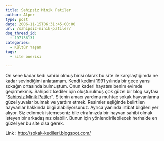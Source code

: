 ```yaml
---
title: Sahipsiz Minik Patiler
author: Alper
type: post
date: 2006-11-15T06:31:45+00:00
url: /sahipsiz-minik-patiler/
dsq_thread_id:
  - 197136131
categories:
  - Kültür Yaşam
tags:
  - site önerisi

---
```

[][1]On sene kadar kedi sahibi olmuş birisi olarak bu site ile karşılaştığımda ne kadar sevindiğimi anlatamam. Kendi kedimi 1991 yılında bir gece yarısı sokağın ortasında bulmuştum. Onun kaderi hayatını benim evimde geçirmekmiş. Sahipsiz kediler için oluşturulmuş çok güzel bir blog sayfası &#8220;[Sahipsiz Minik Patiler][1]&#8220;. Sitenin amacı yardıma muhtaç sokak hayvanlarına güzel yuvalar bulmak ve yardım etmek. Resimler eşliğinde belirtilen hayvanlar hakkında bilgi alabiliyorsunuz. Ayrıca yanında irtibat bilgileri yer alıyor. Siz edinmek istemeseniz bile etrafınızda bir hayvan sahibi olmak isteyen bir arkadaşınız olabilir. Bunun için yönlendirilebilecek herhalde en güzel yer bu site olsa gerek.

Link : <http://sokak-kedileri.blogspot.com/>

 [1]: http://sokak-kedileri.blogspot.com/